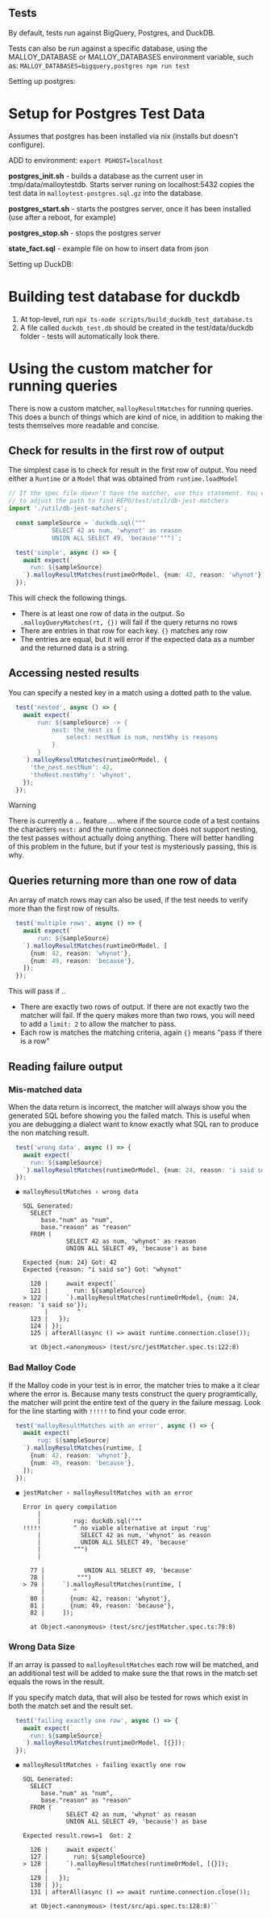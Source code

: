 ## Tests

By default, tests run against BigQuery, Postgres, and DuckDB.

Tests can also be run against a specific database, using the MALLOY_DATABASE or MALLOY_DATABASES environment variable, such as: `MALLOY_DATABASES=bigquery,postgres npm run test`

Setting up postgres:

# Setup for Postgres Test Data

Assumes that postgres has been installed via nix (installs but doesn't configure).

ADD to environment: `export PGHOST=localhost`

**postgres_init.sh** - builds a database as the current user in .tmp/data/malloytestdb. Starts server runing on localhost:5432
copies the test data in `malloytest-postgres.sql.gz` into the database.

**postgres_start.sh** - starts the postgres server, once it has been installed (use after a reboot, for example)

**postgres_stop.sh** - stops the postgres server

**state_fact.sql** - example file on how to insert data from json

Setting up DuckDB:

# Building test database for duckdb

1. At top-level, run `npx ts-node scripts/build_duckdb_test_database.ts`
2. A file called `duckdb_test.db` should be created in the test/data/duckdb folder - tests will automatically look there.

# Using the custom matcher for running queries

There is now a custom matcher, `malloyResultMatches` for running queries. This does a bunch of things which are kind of nice, in addition to making the tests themselves more readable and concise.

## Check for results in the first row of output

The simplest case is to check for result in the first row of output. You need either a `Runtime` or a `Model` that was obtained from `runtime.loadModel`

```TypeScript
// If the spec file doesn't have the matcher, use this statement. You will have
// to adjust the path to find REPO/test/util/db-jest-matchers
import './util/db-jest-matchers';

  const sampleSource = `duckdb.sql("""
            SELECT 42 as num, 'whynot' as reason
            UNION ALL SELECT 49, 'because'""")`;

  test('simple', async () => {
    await expect(`
      run: ${sampleSource}
    `).malloyResultMatches(runtimeOrModel, {num: 42, reason: 'whynot'});
  });
```

This will check the following things.

* There is at least one row of data in the output. So `.malloyQueryMatches(rt, {})` will fail if the query returns no rows
* There are entries in that row for each key. `{}` matches any row
* The entries are equal, but it will error if the expected data as a number and the returned data is a string.

## Accessing nested results

You can specify a nested key in a match using a dotted path to the value.

```TypeScript
  test('nested', async () => {
    await expect(`
        run: ${sampleSource} -> {
            nest: the_nest is {
                select: nestNum is num, nestWhy is reasons
            }
        }
    `).malloyResultMatches(runtimeOrModel, {
      'the_nest.nestNum': 42,
      'theNest.nestWhy': 'whynot',
    });
  });
```

  > [!WARNING]
  > There is currently a ... feature ... where if the source code of a test
  > contains the characters `nest:` and the runtime connection does not support nesting,
  > the test passes without actually doing anything. There will better handling of
  > this problem in the future, but if your test is mysteriously passing, this is why.

## Queries returning more than one row of data

An array of match rows may can also be used, if the test needs to verify more than the first row of results.

```TypeScript
  test('multiple rows', async () => {
    await expect(`
        run: ${sampleSource}
    `).malloyResultMatches(runtimeOrModel, [
      {num: 42, reason: 'whynot'},
      {num: 49, reason: 'because'},
    ]);
  });
```

This will pass if ..

* There are exactly two rows of output. If there are not exactly two the matcher will fail. If the query makes more than two rows, you will need to add a `limit: 2` to allow the matcher to pass.
* Each row is matches the matching criteria, again `{}` means "pass if there is a row"

## Reading failure output

### Mis-matched data

When the data return is incorrect, the matcher will always show you the generated SQL before showing you the failed match. This is useful when you are debugging a dialect want to know exactly what SQL ran to produce the non matching result.

```TypeScript
  test('wrong data', async () => {
    await expect(`
      run: ${sampleSource}
    `).malloyResultMatches(runtimeOrModel, {num: 24, reason: 'i said so'});
  });
```

```
  ● malloyResultMatches › wrong data

    SQL Generated:
      SELECT
         base."num" as "num",
         base."reason" as "reason"
      FROM (
                SELECT 42 as num, 'whynot' as reason
                UNION ALL SELECT 49, 'because') as base

    Expected {num: 24} Got: 42
    Expected {reason: "i said so"} Got: "whynot"

      120 |     await expect(`
      121 |       run: ${sampleSource}
    > 122 |     `).malloyResultMatches(runtimeOrModel, {num: 24, reason: 'i said so'});
          |        ^
      123 |   });
      124 | });
      125 | afterAll(async () => await runtime.connection.close());

      at Object.<anonymous> (test/src/jestMatcher.spec.ts:122:8)
```

### Bad Malloy Code

If the Malloy code in your test is in error, the matcher tries to make a
it clear where the error is. Because many tests construct the query programtically,
the matcher will print the entire text of the query in the failure messag. Look for the line
starting with `!!!!!` to find your code error.

```TypeScript
  test('malloyResultMatches with an error', async () => {
    await expect(`
        rug: ${sampleSource}
    `).malloyResultMatches(runtime, [
      {num: 42, reason: 'whynot'},
      {num: 49, reason: 'because'},
    ]);
  });
```

```
  ● jestMatcher › malloyResultMatches with an error

    Error in query compilation
        |
        |         rug: duckdb.sql("""
    !!!!!         ^ no viable alternative at input 'rug'
        |           SELECT 42 as num, 'whynot' as reason
        |           UNION ALL SELECT 49, 'because'
        |         """)
        |

      77 |           UNION ALL SELECT 49, 'because'
      78 |         """)
    > 79 |     `).malloyResultMatches(runtime, [
         |        ^
      80 |       {num: 42, reason: 'whynot'},
      81 |       {num: 49, reason: 'because'},
      82 |     ]);

      at Object.<anonymous> (test/src/jestMatcher.spec.ts:79:8)
```

### Wrong Data Size

If an array is passed to `malloyResultMatches` each row will be matched, and an additional test will be added to make sure the that rows in the match set equals the rows in the result.

If you specify match data, that will also be tested for rows which exist in both the match set and the result set.

```TypeScript
  test('failing exactly one row', async () => {
    await expect(`
      run: ${sampleSource}
    `).malloyResultMatches(runtimeOrModel, [{}]);
  });
```

```
  ● malloyResultMatches › failing exactly one row

    SQL Generated:
      SELECT
         base."num" as "num",
         base."reason" as "reason"
      FROM (
                SELECT 42 as num, 'whynot' as reason
                UNION ALL SELECT 49, 'because') as base

    Expected result.rows=1  Got: 2

      126 |     await expect(`
      127 |       run: ${sampleSource}
    > 128 |     `).malloyResultMatches(runtimeOrModel, [{}]);
          |        ^
      129 |   });
      130 | });
      131 | afterAll(async () => await runtime.connection.close());

      at Object.<anonymous> (test/src/api.spec.ts:128:8)``
```
